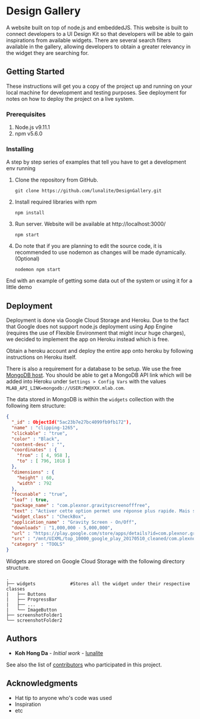 # Design Gallery

A website built on top of node.js and embeddedJS. This website is built to connect developers to a UI Design Kit so that developers will be able to gain inspirations from available widgets. There are several search filters available in the gallery, allowing developers to obtain a greater relevancy in the widget they are searching for. 

## Getting Started

These instructions will get you a copy of the project up and running on your local machine for development and testing purposes. See deployment for notes on how to deploy the project on a live system.

### Prerequisites

1. Node.js v9.11.1
2. npm v5.6.0 

### Installing

A step by step series of examples that tell you have to get a development env running

1. Clone the repository from GitHub.

    ```
    git clone https://github.com/lunalite/DesignGallery.git
    ```

2. Install required libraries with npm

    ```
    npm install
    ```

3. Run server. Website will be available at http://localhost:3000/

    ```
    npm start
    ```

4. Do note that if you are planning to edit the source code, it is recommended to use nodemon as changes will be made dynamically. (Optional)
  
    ```
    nodemon npm start
    ``` 

End with an example of getting some data out of the system or using it for a little demo

## Deployment

Deployment is done via Google Cloud Storage and Heroku. Due to the fact that Google does not support node.js deployment using App Engine (requires the use of Flexible Environment that might incur huge charges), we decided to implement the app on Heroku instead which is free.

Obtain a heroku account and deploy the entire app onto heroku by following instructions on Heroku itself. 

There is also a requirement for a database to be setup. We use the free [MongoDB host](http://mlab.com/). You should be able to get a MongoDB API link which will be added into Heroku under `Settings > Config Vars` with the values `MLAB_API_LINK=mongodb://USER:PW@XXX.mlab.com`.

The data stored in MongoDB is within the `widgets` collection with the following item structure:

```json
{ 
  "_id" : ObjectId("5ac23b7e27bc4099fb9fb172"), 
  "name" : "clipping-1265", 
  "clickable" : "true", 
  "color" : "Black", 
  "content-desc" : "", 
  "coordinates" : { 
    "from" : [ 4, 958 ], 
    "to" : [ 796, 1018 ] 
  }, 
  "dimensions" : { 
    "height" : 60, 
    "width" : 792 
  }, 
  "focusable" : "true", 
  "leaf" : true, 
  "package_name" : "com.plexnor.gravityscreenofffree", 
  "text" : "Activer cette option permet une réponse plus rapide. Mais si vous souhaitez éteindre l’écran manuellement par le bouton d’arrêt cette option peut interférer avec votre action et l’écran peut se rallumer.", 
  "widget_class" : "CheckBox", 
  "application_name" : "Gravity Screen - On/Off", 
  "downloads" : "1,000,000 - 5,000,000", 
  "url" : "https://play.google.com/store/apps/details?id=com.plexnor.gravityscreenofffree", 
  "src" : "/mnt/UIXML/top_10000_google_play_20170510_cleaned/com.plexnor.gravityscreenofffree_310010-output/stoat_fsm_output/ui/S_743", 
  "category" : "TOOLS" 
}
```

Widgets are stored on Google Cloud Storage with the following directory structure.


    .
    ├── widgets             #Stores all the widget under their respective classes
    |   ├── Buttons             
    |   ├── ProgressBar 
    |   ├── ...
    |   └── ImageButton 
    ├── screenshotFolder1
    └── screenshotFolder2
    

## Authors

* **Koh Hong Da** - *Initial work* - [lunalite](https://github.com/lunalite)

See also the list of [contributors](https://github.com/your/project/contributors) who participated in this project.

## Acknowledgments

* Hat tip to anyone who's code was used
* Inspiration
* etc

